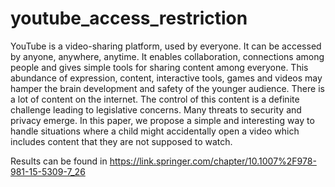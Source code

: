 # youtube_access_restriction

YouTube is a video-sharing platform, used by everyone. It can be accessed by anyone, anywhere, anytime. It enables collaboration, connections among people and gives simple tools for sharing content among everyone. This abundance of expression, content, interactive tools, games and videos may hamper the brain development and safety of the younger audience. There is a lot of content on the internet. The control of this content is a definite challenge leading to legislative concerns. Many threats to security and privacy emerge. In this paper, we propose a simple and interesting way to handle situations where a child might accidentally open a video which includes content that they are not supposed to watch.

Results can be found in https://link.springer.com/chapter/10.1007%2F978-981-15-5309-7_26
